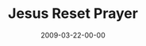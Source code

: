 ---
layout: message
category: message
series: "Reset"
title: "Jesus Reset Prayer"
date: 2009-03-22-00-00
message_id: 555
audio: "http://s3.amazonaws.com/crossroads-media/messages/audio/Reset5.mp3"
audio-duration: "41:58"
description: "Jesus reset prayer from transactional to relational."
video: "http://s3.amazonaws.com/crossroads-media/messages/video/Reset5.mp4"
video-duration: "41:58"
video-image: "http://s3.amazonaws.com/crossroads-media/images/Reset5-still.jpg"
program: "http://s3.amazonaws.com/crossroads-media/documents/0321_22Program.pdf"
explicit: false
---